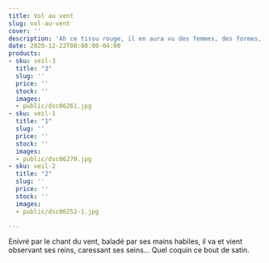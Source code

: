 ```yaml
---
title: Vol au vent
slug: vol-au-vent
cover: ''
description: 'Ah ce tissu rouge, il en aura vu des femmes, des formes, des âmes '
date: 2020-12-22T00:00:00-04:00
products:
- sku: veil-3
  title: "3"
  slug: ''
  price: ''
  stock: ''
  images:
  - public/dsc06261.jpg
- sku: veil-1
  title: "1"
  slug: ''
  price: ''
  stock: ''
  images:
  - public/dsc06270.jpg
- sku: veil-2
  title: "2"
  slug: ''
  price: ''
  stock: ''
  images:
  - public/dsc06252-1.jpg

---
```

Enivré par le chant du vent, baladé par ses mains habiles, il va et vient observant ses reins, caressant ses seins… Quel coquin ce bout de satin.